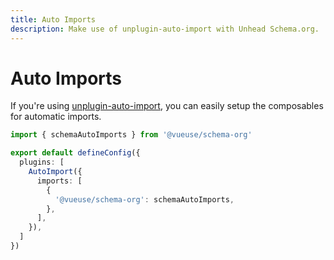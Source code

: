 ```yaml
---
title: Auto Imports
description: Make use of unplugin-auto-import with Unhead Schema.org.
---
```


# Auto Imports

If you're using [unplugin-auto-import](https://github.com/antfu/unplugin-auto-import), you can easily setup the composables
for automatic imports.

```ts [vite.config.ts]
import { schemaAutoImports } from '@vueuse/schema-org'

export default defineConfig({
  plugins: [
    AutoImport({
      imports: [
        {
          '@vueuse/schema-org': schemaAutoImports,
        },
      ],
    }),
  ]
})
```
